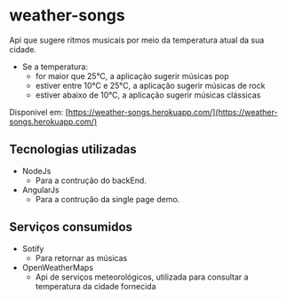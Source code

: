 # weather-songs
Api que sugere ritmos musicais por meio da temperatura atual da sua cidade. 

- Se a temperatura:
    - for maior que 25°C, a aplicação sugerir músicas pop
    - estiver entre 10°C e 25°C, a aplicação sugerir músicas de rock
    - estiver abaixo de 10°C, a aplicação sugerir músicas clássicas

Disponivel em: 
[https://weather-songs.herokuapp.com/](https://weather-songs.herokuapp.com/)

## Tecnologias utilizadas

- NodeJs
  - Para a contrução do backEnd.
- AngularJs 
  - Para a contrução da single page demo.
  
## Serviços consumidos

- Sotify
  - Para retornar as músicas 
- OpenWeatherMaps
  - Api de serviços meteorológicos, utilizada para consultar a temperatura da cidade fornecida
